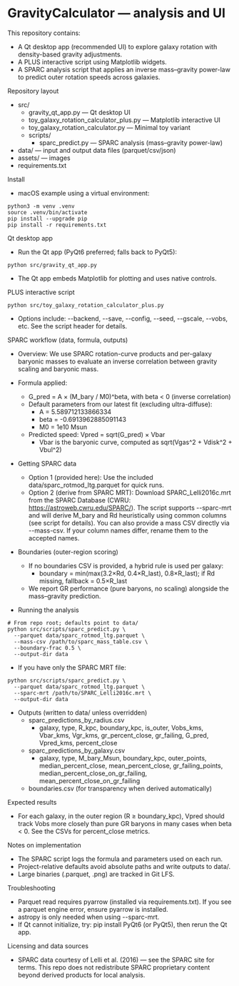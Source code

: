 # GravityCalculator — analysis and UI

This repository contains:
- A Qt desktop app (recommended UI) to explore galaxy rotation with density-based gravity adjustments.
- A PLUS interactive script using Matplotlib widgets.
- A SPARC analysis script that applies an inverse mass–gravity power-law to predict outer rotation speeds across galaxies.

Repository layout
- src/
  - gravity_qt_app.py — Qt desktop UI
  - toy_galaxy_rotation_calculator_plus.py — Matplotlib interactive UI
  - toy_galaxy_rotation_calculator.py — Minimal toy variant
  - scripts/
    - sparc_predict.py — SPARC analysis (mass–gravity power-law)
- data/ — input and output data files (parquet/csv/json)
- assets/ — images
- requirements.txt

Install
- macOS example using a virtual environment:

```
python3 -m venv .venv
source .venv/bin/activate
pip install --upgrade pip
pip install -r requirements.txt
```

Qt desktop app
- Run the Qt app (PyQt6 preferred; falls back to PyQt5):

```
python src/gravity_qt_app.py
```

- The Qt app embeds Matplotlib for plotting and uses native controls.

PLUS interactive script

```
python src/toy_galaxy_rotation_calculator_plus.py
```

- Options include: --backend, --save, --config, --seed, --gscale, --vobs, etc. See the script header for details.

SPARC workflow (data, formula, outputs)
- Overview: We use SPARC rotation-curve products and per-galaxy baryonic masses to evaluate an inverse correlation between gravity scaling and baryonic mass.
- Formula applied:
  - G_pred = A × (M_bary / M0)^beta, with beta < 0 (inverse correlation)
  - Default parameters from our latest fit (excluding ultra-diffuse):
    - A = 5.589712133866334
    - beta = -0.6913962885091143
    - M0 = 1e10 Msun
  - Predicted speed: Vpred = sqrt(G_pred) × Vbar
    - Vbar is the baryonic curve, computed as sqrt(Vgas^2 + Vdisk^2 + Vbul^2)

- Getting SPARC data
  - Option 1 (provided here): Use the included data/sparc_rotmod_ltg.parquet for quick runs.
  - Option 2 (derive from SPARC MRT): Download SPARC_Lelli2016c.mrt from the SPARC Database (CWRU: https://astroweb.cwru.edu/SPARC/). The script supports --sparc-mrt and will derive M_bary and Rd heuristically using common columns (see script for details). You can also provide a mass CSV directly via --mass-csv. If your column names differ, rename them to the accepted names.

- Boundaries (outer-region scoring)
  - If no boundaries CSV is provided, a hybrid rule is used per galaxy:
    - boundary = min(max(3.2×Rd, 0.4×R_last), 0.8×R_last); if Rd missing, fallback = 0.5×R_last
  - We report GR performance (pure baryons, no scaling) alongside the mass–gravity prediction.

- Running the analysis

```
# From repo root; defaults point to data/
python src/scripts/sparc_predict.py \
  --parquet data/sparc_rotmod_ltg.parquet \
  --mass-csv /path/to/sparc_mass_table.csv \
  --boundary-frac 0.5 \
  --output-dir data
```

- If you have only the SPARC MRT file:
```
python src/scripts/sparc_predict.py \
  --parquet data/sparc_rotmod_ltg.parquet \
  --sparc-mrt /path/to/SPARC_Lelli2016c.mrt \
  --output-dir data
```

- Outputs (written to data/ unless overridden)
  - sparc_predictions_by_radius.csv
    - galaxy, type, R_kpc, boundary_kpc, is_outer, Vobs_kms, Vbar_kms, Vgr_kms, gr_percent_close, gr_failing, G_pred, Vpred_kms, percent_close
  - sparc_predictions_by_galaxy.csv
    - galaxy, type, M_bary_Msun, boundary_kpc, outer_points, median_percent_close, mean_percent_close, gr_failing_points, median_percent_close_on_gr_failing, mean_percent_close_on_gr_failing
  - boundaries.csv (for transparency when derived automatically)

Expected results
- For each galaxy, in the outer region (R ≥ boundary_kpc), Vpred should track Vobs more closely than pure GR baryons in many cases when beta < 0. See the CSVs for percent_close metrics.

Notes on implementation
- The SPARC script logs the formula and parameters used on each run.
- Project-relative defaults avoid absolute paths and write outputs to data/.
- Large binaries (.parquet, .png) are tracked in Git LFS.

Troubleshooting
- Parquet read requires pyarrow (installed via requirements.txt). If you see a parquet engine error, ensure pyarrow is installed.
- astropy is only needed when using --sparc-mrt.
- If Qt cannot initialize, try: pip install PyQt6 (or PyQt5), then rerun the Qt app.

Licensing and data sources
- SPARC data courtesy of Lelli et al. (2016) — see the SPARC site for terms. This repo does not redistribute SPARC proprietary content beyond derived products for local analysis.
